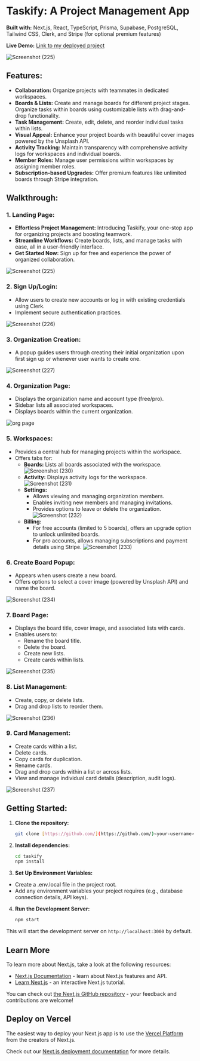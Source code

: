 # **Taskify: A Project Management App**
**Built with:** Next.js, React, TypeScript, Prisma, Supabase, PostgreSQL, Tailwind CSS, Clerk, and Stripe (for optional premium features)

**Live Demo:** [Link to my deployed project](https://taskify-app-virid.vercel.app/)

![Screenshot (225)](https://github.com/RishabhJain2404/taskify-app/assets/127675963/393c1e36-273d-4b22-822d-44eb46973fa1)

## Features:

- **Collaboration:** Organize projects with teammates in dedicated workspaces.
- **Boards & Lists:** Create and manage boards for different project stages. Organize tasks within boards using customizable lists with drag-and-drop functionality.
- **Task Management:** Create, edit, delete, and reorder individual tasks within lists.
- **Visual Appeal:** Enhance your project boards with beautiful cover images powered by the Unsplash API.
- **Activity Tracking:** Maintain transparency with comprehensive activity logs for workspaces and individual boards.
- **Member Roles:** Manage user permissions within workspaces by assigning member roles.
- **Subscription-based Upgrades:** Offer premium features like unlimited boards through Stripe integration.


## Walkthrough:


### 1. Landing Page:

- **Effortless Project Management:** Introducing Taskify, your one-stop app for organizing projects and boosting teamwork.
- **Streamline Workflows:** Create boards, lists, and manage tasks with ease, all in a user-friendly interface.
- **Get Started Now:** Sign up for free and experience the power of organized collaboration.

![Screenshot (225)](https://github.com/RishabhJain2404/taskify-app/assets/127675963/393c1e36-273d-4b22-822d-44eb46973fa1)

### 2. Sign Up/Login:

- Allow users to create new accounts or log in with existing credentials using Clerk.
- Implement secure authentication practices.

![Screenshot (226)](https://github.com/RishabhJain2404/taskify-app/assets/127675963/c9dc786b-db60-42b3-abcf-92f5f3f6d8cd)

### 3. Organization Creation:

- A popup guides users through creating their initial organization upon first sign up or whenever user wants to create one.

![Screenshot (227)](https://github.com/RishabhJain2404/taskify-app/assets/127675963/e75c2e8b-99fb-468d-9b4c-f38ef27733b2)

### 4. Organization Page:

- Displays the organization name and account type (free/pro).
- Sidebar lists all associated workspaces.
- Displays boards within the current organization.

![org page](https://github.com/RishabhJain2404/taskify-app/assets/127675963/513fd907-ed6a-4fa4-90e1-045639465513)

### 5. Workspaces:

- Provides a central hub for managing projects within the workspace.
- Offers tabs for:
  - **Boards:** Lists all boards associated with the workspace. ![Screenshot (230)](https://github.com/RishabhJain2404/taskify-app/assets/127675963/8decdae6-6f5f-4bcf-80b9-e65a661284ae)
  - **Activity:** Displays activity logs for the workspace. ![Screenshot (231)](https://github.com/RishabhJain2404/taskify-app/assets/127675963/e2897a41-3aa1-4391-a63b-8c08d9646dd3)
  - **Settings:**
    - Allows viewing and managing organization members.
    - Enables inviting new members and managing invitations.
    - Provides options to leave or delete the organization. ![Screenshot (232)](https://github.com/RishabhJain2404/taskify-app/assets/127675963/6df5d521-9b70-4f37-b531-64f37149074a)
  - **Billing:**
    - For free accounts (limited to 5 boards), offers an upgrade option to unlock unlimited boards.
    - For pro accounts, allows managing subscriptions and payment details using Stripe. ![Screenshot (233)](https://github.com/RishabhJain2404/taskify-app/assets/127675963/bebb08a6-f694-42b2-adcb-077bea202dfb)

### 6. Create Board Popup:

- Appears when users create a new board.
- Offers options to select a cover image (powered by Unsplash API) and name the board.

![Screenshot (234)](https://github.com/RishabhJain2404/taskify-app/assets/127675963/f64e631d-a0de-4ee7-b763-67fd0b1d87a0)

### 7. Board Page:

- Displays the board title, cover image, and associated lists with cards.
- Enables users to:
  - Rename the board title.
  - Delete the board.
  - Create new lists.
  - Create cards within lists.

![Screenshot (235)](https://github.com/RishabhJain2404/taskify-app/assets/127675963/f55ca24b-9585-470a-83d8-e13c7f2be057)

### 8. List Management:
- Create, copy, or delete lists.
- Drag and drop lists to reorder them.

![Screenshot (236)](https://github.com/RishabhJain2404/taskify-app/assets/127675963/f7aed1ec-4de1-4e9f-b45a-7fc5567db5ea)

### 9. Card Management:
- Create cards within a list.
- Delete cards.
- Copy cards for duplication.
- Rename cards.
- Drag and drop cards within a list or across lists.
- View and manage individual card details (description, audit logs).

![Screenshot (237)](https://github.com/RishabhJain2404/taskify-app/assets/127675963/69ad7c92-bc07-4a26-a6e1-ab68b4889390)

## Getting Started:

1. **Clone the repository:**

   ```bash
   git clone [https://github.com/](https://github.com/)<your-username>/taskify.git


2. **Install dependencies:**

   ```bash
   cd taskify
   npm install

   
3. **Set Up Environment Variables:**

- Create a .env.local file in the project root.
- Add any environment variables your project requires (e.g., database connection details, API keys).


4. **Run the Development Server:**

    ```bash
    npm start

This will start the development server on `http://localhost:3000` by default.

## Learn More

To learn more about Next.js, take a look at the following resources:

- [Next.js Documentation](https://nextjs.org/docs) - learn about Next.js features and API.
- [Learn Next.js](https://nextjs.org/learn) - an interactive Next.js tutorial.

You can check out [the Next.js GitHub repository](https://github.com/vercel/next.js/) - your feedback and contributions are welcome!

## Deploy on Vercel

The easiest way to deploy your Next.js app is to use the [Vercel Platform](https://vercel.com/new?utm_medium=default-template&filter=next.js&utm_source=create-next-app&utm_campaign=create-next-app-readme) from the creators of Next.js.

Check out our [Next.js deployment documentation](https://nextjs.org/docs/deployment) for more details.
